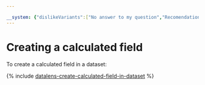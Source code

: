```yaml
---

__system: {"dislikeVariants":["No answer to my question","Recomendations didn't help","The content doesn't match title","Other"]}
---
```

# Creating a calculated field

To create a calculated field in a dataset:

{% include [datalens-create-calculated-field-in-dataset](../../../_includes/datalens/operations/datalens-create-calculated-field-in-dataset.md) %}


